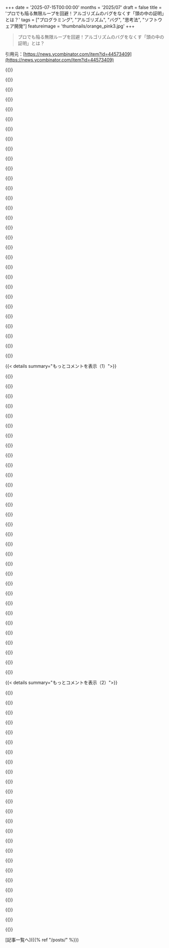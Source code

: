 +++
date = '2025-07-15T00:00:00'
months = '2025/07'
draft = false
title = 'プロでも陥る無限ループを回避！アルゴリズムのバグをなくす「頭の中の証明」とは？'
tags = ["プログラミング", "アルゴリズム", "バグ", "思考法", "ソフトウェア開発"]
featureimage = 'thumbnails/orange_pink3.jpg'
+++

> プロでも陥る無限ループを回避！アルゴリズムのバグをなくす「頭の中の証明」とは？

引用元：[https://news.ycombinator.com/item?id=44573409](https://news.ycombinator.com/item?id=44573409)




{{<matomeQuote body="バイナリサーチはシンプルに見えて実装が難しいんだ。Jon Bentleyがプログラマの9割がバグありのバイナリサーチを書いたって話、知ってる？無限ループが多いみたい。ループ不変条件を意識しないと正しく書けないよ。僕の記事で詳しく解説してるから見てみてね。<br>[1]: https://hiandrewquinn.github.io/til-site/posts/binary-search..." userName="hiAndrewQuinn" createdAt="2025/07/15 17:49:25" color="#ff33a1">}}




{{<matomeQuote body="僕もバイナリサーチを面接問題にしてるけど、2/3の優秀な候補者が20分で書けないんだ。ほとんど無限ループで失敗するよ！原因はたぶん、教えられてるインターフェースが悪いんだよね。inclusiveかexclusiveかでバグの発生率が変わるか、実験してみたいなぁ。" userName="mdnahas" createdAt="2025/07/16 09:50:16" color="#45d325">}}




{{<matomeQuote body="面白いテストになるね。Claude SonnetにPythonでバグのないバイナリサーチを書いてもらったんだ。結果は見ての通り、コードとテストケースが提示されてるよ。AIもちゃんと書けるんだね。" userName="godelski" createdAt="2025/07/16 07:07:18" color="">}}




{{<matomeQuote body="Claudeのコードにある ’mid = left + (right - left) // 2’ って式、Pythonだと整数のオーバーフローを気にする必要ないから不要なんだ。Cみたいな言語なら大事だけどね。Pythonではちょっと非イディオム的かな。自分でアルゴリズム書くなら、最適化を意識すべきだね。" userName="hiAndrewQuinn" createdAt="2025/07/16 07:16:41" color="#45d325">}}




{{<matomeQuote body="僕はバイナリサーチのバグが有名だって知ってたから、自分の本では超慎重に書いたんだ。それでも結局バグがあったよ。Manningの早期アクセスプログラムのおかげで、印刷前に直せて本当に良かったよ。" userName="sedatk" createdAt="2025/07/15 19:07:59" color="">}}




{{<matomeQuote body="ああ、それ面白いね！そのバグがどんなものだったか、どこで読めるかな？" userName="edanm" createdAt="2025/07/16 05:20:09" color="">}}




{{<matomeQuote body="2006年のGoogleの論文によると、バイナリサーチの「ほぼ全ての」実装にバグがあったらしいよ。そう考えると、Jon Bentleyの90%がバグって話、むしろすごいと思わない？<br>https://research.google/blog/extra-extra-read-all-about-it-n..." userName="fragmede" createdAt="2025/07/15 18:59:48" color="#ff33a1">}}




{{<matomeQuote body="君のその説明だと、バイナリサーチは悪い面接問題に聞こえるよ。優秀な候補者が解けないなら、それはただLeetCodeを練習した人だけを選んでるってことじゃないの？" userName="Etheryte" createdAt="2025/07/16 11:36:01" color="">}}




{{<matomeQuote body="正直、あなたはインデックスにめちゃくちゃ神経を使う例を挙げてるよね。エラーなしで書くのが多分一番難しい基本的なアルゴリズムだわ。Hoare partitionと同じくらい難しいやつ。" userName="qsort" createdAt="2025/07/15 18:20:21" color="#ff5733">}}




{{<matomeQuote body="マジでそう。Pythonの閉じた左端、開いた右端の記法が好きな理由の一つはこれなんだよね。inclusive boundの問題を完全に回避できるから。だって、PythonのリストLで0 ≤ l ≤ r ≤ len(L)なら、L==L[0:len(L)]==L[0:l]+L[l:len(L)]==L[0:l]+L[l:r]+L[r:len(L)]ってなるじゃん。この記法、最初は嫌いだったんだけど、自分で動かしてみてからはもうこれしか考えられないわ。他の全部変に見える。" userName="hiAndrewQuinn" createdAt="2025/07/16 12:13:11" color="#ff5733">}}




{{<matomeQuote body="C++の標準ライブラリだと、binary searchをパーティショニング問題として表現してるんだよね。述語がfalseからtrueに変わるインデックスを見つけるって感じで、俺にはそれがすごく分かりやすい。" userName="monkeyelite" createdAt="2025/07/15 22:02:58" color="#38d3d3">}}




{{<matomeQuote body="C++のlower_boundやupper_boundみたいな最左・最右binary searchを俺がいつも覚えてる方法は、常に「prior best」を持って、アルゴリズムに合わせて境界を動かすってやり方なんだ。`while (l ＜ r){auto mp = l + (l-r)/2;if (nums[mp] == target){prior = target;#ifdef upper_boundl = target + 1;#else r = target - 1;#endif}}`<br>ひどいフォーマットでごめんね、レイオフされてからLeetCodeやりまくってて、もう一日中コード書いてるからさ…。" userName="scuol" createdAt="2025/07/16 06:11:57" color="">}}




{{<matomeQuote body="これについて読んだんだけど、binary searchを面接の質問に使い始めたってのは、なんでそれが有用だと思うのか興味あるな。有名なアルゴリズムをストレスのある面接の状況で実装させるのって、候補者についてあまり示さない気がするんだけど。俺なら、むしろコードの印刷物を見せてもらって、その実装について話したいな。例えば、抽象アルゴリズムとコードがどう対応してるかとか、実装のトレードオフとか、可読性とかね。" userName="andyjohnson0" createdAt="2025/07/16 11:09:02" color="#45d325">}}




{{<matomeQuote body="C言語みたいな言語でも、実際に使う場合って、サイズが小さいインデックスを使ってない限り、ほとんどおまじないみたいなもんでしょ。だってSIZE_MAX/2なんてサイズの要素なんて、まずないからね。根本的な問題は、インデックスにintを雑に使うことだよ。回りくどい計算しても、二倍のサイズでオーバーフローしちゃうし。" userName="naniwaduni" createdAt="2025/07/16 11:09:28" color="#785bff">}}




{{<matomeQuote body="あれは全くもってバカなミスだったよ。binary searchで一番よくあるバグは、中間点を`(start + end) / 2`って計算するところなんだ。一見簡単そうだけど、「start + end」が大きすぎて整数オーバーフローを起こす可能性があるんだよね。そうすると関数が壊れちゃう。俺のそのケースの処理も、結局間違ってて、読者の一人がそれを見つけてくれたんだ。他にもバグがあったかは覚えてないけど、あれは一番痛かったね。" userName="sedatk" createdAt="2025/07/16 20:35:56" color="#ff5c5c">}}




{{<matomeQuote body="昔、C言語でmicrocontroller用にbinary searchを書く必要があったんだ（ライブラリなしでね）。そのルーティンはだいたい1時間ごとに実行されてて、約4Mのデータポイントを扱ってたよ。" userName="JohnKemeny" createdAt="2025/07/15 22:15:37" color="">}}




{{<matomeQuote body="ほとんどのスライス系メソッドって、Pythonと同じような動作をするんじゃない？JavaScriptの`Array.prototype.slice`とか、Javaの`Arrays.copyOfRange`、Golangのスライス構文もPythonに似てるけど、3番目の値がステップ値じゃなくて結果のスライスの最大サイズってだけで、全部同じような振る舞いをするよね。" userName="rockostrich" createdAt="2025/07/16 15:37:28" color="">}}




{{<matomeQuote body="JavaScriptの場合、Googleのその「バグ」って、配列が4503599627370495個以上のアイテムを持ってる時にしか発生しないんだよ。そのバグにぶつかる前に、きっとメモリの問題にぶつかるんじゃないかな。" userName="jansan" createdAt="2025/07/16 05:11:10" color="#ff5733">}}




{{<matomeQuote body="記事のバグって、俺が言ってたバッファオーバーフローのことだよ。Jonですら”決定版”の実装でミスってるんだから、彼が正しいとした10%の実装で見抜くのは無理だったろうね。Googleの基準だと、検索の実装を完璧にできた奴は一人もいないんじゃないかな。" userName="hiAndrewQuinn" createdAt="2025/07/15 19:03:33" color="#ff33a1">}}




{{<matomeQuote body="これはLeetCode経験があるか、誰かが見てるとコードが書けるってことだね。こういうスキルが必要な企業文化もあるし、そうじゃない企業は勘違いしてるよ。俺はこうするね：1. CSVからデータを読む税金計算機とかでプログラミング能力を見てもらう。2. 小規模な有料プロジェクト。良ければ雇う。ダメならフィードバックして、1週間後にまたやらせて、学びの俊敏性を見る。3. 学びの俊敏性が高ければ雇う。" userName="mettamage" createdAt="2025/07/16 11:41:07" color="#ff5733">}}




{{<matomeQuote body="スカラーコードなら公平だけど、`gather`でベクトル化できるってことを忘れないでね。その場合、整数幅が広くなるとレーンが減るから心配だよ。<br>正直、B+ツリー構造をバルク/キャッシュの「ライン/ページ」サイズにチャンク化して、各ノード内で2進数より高次のベクトル化された検索を使うべきだろうね。" userName="namibj" createdAt="2025/07/16 11:57:42" color="">}}




{{<matomeQuote body="記憶が正しければ君の言う通りだけど、そのコメントは紛らわしいね。Pythonでは、シングルスラッシュだとデフォルトでfloatになるから、ダブルスラッシュ（または型キャスト）が必要なんだ。ダブルスラッシュはintを返すんだよ。" userName="inhumantsar" createdAt="2025/07/17 03:09:57" color="">}}




{{<matomeQuote body="正確には、Zozは「非常に資格のある応募者の約2/3」って言ってたよ。<br>「資格がある」≠「能力がある」。" userName="hiAndrewQuinn" createdAt="2025/07/16 12:29:24" color="">}}




{{<matomeQuote body="頑張れ、LeetCoderの仲間よ！今は熱心にやってないけど、Ankiでいくつか練習問題は回してるよ。俺の最も右のコードはミニシリーズのパートIIIにあるよ、[1]。すごく似てるけど、俺は-1を最後のreturnに回してるんだ。以下にコードがあるよ。<br>    def rightmost_bsearch(L, T):<br>      l, r = 0, len(L)<br><br>      while l ＜ r:<br>        # Loop invariants. Always true! Comment out in production!<br>        for somewhat_smol in L[0:l]:<br>          assert somewhat_smol ＜= T         # Note: Weak inequality now.<br>        for lorg in L[r:len(L)]:<br>          assert lorg ＞ T<br><br>        mid = (l + r) // 2<br><br>        if L[mid] ＞ T:<br>          r = mid<br>        else:<br>          l = mid + 1<br><br>      return r - 1 # return the first element AFTER L[r:len(L)].<br><br>(技術的にはBEFOREであるべきだと思う。全ての右端バイナリサーチは逆配列の左端バイナリサーチでもあるから、AFTERでも実は間違ってない)<br>[1]: https://hiandrewquinn.github.io/til-site/posts/binary-search..." userName="hiAndrewQuinn" createdAt="2025/07/16 06:27:19" color="#ff5733">}}




{{<matomeQuote body="すぐ解けるかどうかじゃなくて、実行可能な解法にたどり着くまでの問題解決プロセスが重要なんだ。「このコードが本当に正しいことを証明してみろ」ってのがそのプロセスの一部なら、それは実務環境でも広く適用できる“豆知識”だよ。ランダムなLeetCodeアルゴリズムとは違ってね。アルゴリズム中心の面接では、「どうやってこれが正しいと証明するか考える？」って質問を入れるべきだと俺は思うね。" userName="zozbot234" createdAt="2025/07/16 11:43:22" color="#ff5c5c">}}




{{<matomeQuote body="`std::lower_bound`と`std::upper_bound`の微妙な違いと、それがどこで重要になるかを思い出すのは、筋肉の記憶になるまではちょっと面倒だよね。" userName="hoseja" createdAt="2025/07/16 13:40:38" color="">}}




{{<matomeQuote body="ああ、そうそう、これはJavaの標準ライブラリに20年間も発見されずにあった“古典的な”バグだよ、記憶が正しければね。この話題は本当に興味深いし、共有してくれてありがとう。俺はバイナリサーチを最初からバグなしで書ける自信ないな :)" userName="edanm" createdAt="2025/07/16 21:40:04" color="#ff5733">}}




{{<matomeQuote body="君の言う通りだね。でも、不変条件は、コンピュータ支援証明用のDSLを使わずに形式手法から得られる最大の費用対効果だよ。それらがバイナリサーチで機能するってことは、形式手法に馴染みのない人にとって、ほとんど全てのものに機能する（実際に機能するんだ）ってことの非常に強力なシグナルなんだ。" userName="noosphr" createdAt="2025/07/16 03:20:19" color="#ff33a1">}}




{{<matomeQuote body="C、マイクロコントローラー、組み込みシステムでの経験からすると、アルゴリズム的に難しい課題でも1、2日で解決できるってさ。LeetCodeみたいな競技プログラミングは関係ないって。普通のプログラマーならできることだし、競技プログラマーが言うような「オフラインでコード書け」みたいな極端な状況はありえないって言ってるね。面接でそのことを突っ込んだら嫌がられたらしいよ。" userName="kamaal" createdAt="2025/07/16 03:28:17" color="">}}




{{<matomeQuote body="質問の角度がすごく意外だな。なんか、コンパイル時専用のプログラムでも書いてんの？" userName="powersnail" createdAt="2025/07/16 03:26:39" color="">}}




{{< details summary="もっとコメントを表示（1）">}}

{{<matomeQuote body="昔の大学院の授業で、記事と似た考え方に出くわしたよ。数学のテストでペンを使い始めたら、頭の中でしっかり考えてから書き出すようになって、高得点になったんだ。コード書くときも、どう動くか、どう動かせばいいか、頭の中でハッキリさせてから書くと、間違いが減るって言ってるね。" userName="JohnMakin" createdAt="2025/07/15 20:49:20" color="#ff5733">}}




{{<matomeQuote body="8年生の時、代数の先生が「宿題をペンでやったら、間違い減るんじゃない？」って言ったらしい。それから45年、数学者になった今も95%はペンで数学してるって。どれだけ役立ったかは不明だけど、書き直しを嫌うから、書く前にもっと考えるようになったのかもね。" userName="irchans" createdAt="2025/07/17 11:35:32" color="#45d325">}}




{{<matomeQuote body="大学で理論コンピューターサイエンスを学んだんだ。記事の考えには同意するけど、実践は難しいって。事前条件と事後条件に加えて、ループ不変式と構造的帰納法がCSの証明に役立つって強調してるね。UofTのCSC236Hのノートも関連してるってさ。<br>https://en.wikipedia.org/wiki/Loop_invariant<br>https://en.wikipedia.org/wiki/Structural_induction<br>https://www.cs.toronto.edu/~david/course-notes/csc236.pdf#pa..." userName="nayuki" createdAt="2025/07/15 18:11:06" color="#785bff">}}




{{<matomeQuote body="あのノートは最高だね。David Liuって人がめちゃくちゃ良い人みたいだぞ。<br>https://www.cs.toronto.edu/~david/research.html" userName="sitkack" createdAt="2025/07/15 18:57:25" color="">}}




{{<matomeQuote body="良いプログラマーになるには、コードに小さな証明を書くべきだって。それってつまりテストと型（Types）のこと。特にテストを最初に書いて、次に型、最後にコードを書くのがいい。OpenAPIやGraphQLでAPIを定義して、その仕様で実行時にデータ検証するのも良い証明になる。コードより仕様の方が大事なんだってさ。" userName="w3news" createdAt="2025/07/16 07:26:02" color="#785bff">}}




{{<matomeQuote body="記事の見出しにあった5つの特性は、良い型システムで表現できるって。そうすれば、仕様のほとんどがコードになって、コンパイラがその特性を保証してくれるようになる。OpenAPIとGraphQLは型が貧弱だから、今すぐにはこれに到達できないだろうってさ。" userName="bmn__" createdAt="2025/07/16 08:19:18" color="#38d3d3">}}




{{<matomeQuote body="記事にある「頭の中で証明しろ」の裏には、「証明しやすいコードを書け」って意味もあるんだってさ。言うのは簡単だけど、実際にやるのは難しいと。自分で書いた新しいプロジェクトならまだしも、他の開発者が書いたfoo()やbar()、baz()がグローバルステートを変更するような既存のコードだと、証明するのはめちゃくちゃ難しいって言ってるね。" userName="bluetomcat" createdAt="2025/07/15 18:08:29" color="#ff5733">}}




{{<matomeQuote body="良い開発者であるってことは、システムをそういう方向に進化させられるってことだよ。実際のシステムって結構ごちゃごちゃしてるけど、不変条件の穴を少しずつ減らしたり、後続のエンジニアが不変条件を意識して、それを守るようなコードを書きたくなるような「成功の落とし穴」を作ったりするのって、ちゃんと考えるべきなんだ。ドキュメントも役立つけど、コードの構造の方がもっと重要だと俺は思うね。" userName="akavi" createdAt="2025/07/15 18:17:15" color="#45d325">}}




{{<matomeQuote body="うん、俺が「証明親和性」って言ってたのがまさにこれだよ。ちゃんと構造化されたコードベースって、自分が書いてないコードでも簡単に『これって正しい』って確信できるようなものなんだよね。" userName="mprast" createdAt="2025/07/15 18:23:20" color="#45d325">}}




{{<matomeQuote body="君のイライラ、よくわかるよ。可変なグローバル状態がダメなのは、それを読むコードが正しいって証明するために、プログラム全体の動きを知らなきゃいけないからなんだ。もしグローバル変数を不変にしたり、状態変数を関数の引数にしたり、あるいは可変なグローバル状態をヘルパークラスで囲んだりすれば、特定の関数の呼び出し元だけ知ればよくなる。関数の可視性を制限したり、アサーションで呼び出し元の振る舞いをさらに制約したりもできる。これら全部で、読み取り側のコードが正しいって証明しやすくなるんだ。ほとんどのプログラマーは無意識にやってると思うけどね。" userName="msteffen" createdAt="2025/07/15 19:00:37" color="#785bff">}}




{{<matomeQuote body="この方向性は良いんだけど、できることには限りがあるんだよね。一部のコードは自然と関数型になるけど、他のものは本質的に命令型なんだ。たいてい、プログラムのトップレベル（イベントループとか）は命令型で、I/Oとか画面、ストレージみたいな状態を持つ『デバイス』を扱う。呼び出しグラフの『葉』の部分の関数は関数型にできるけど、トップが命令型だと、プログラム全体について推論することはまだ難しいよ。" userName="bluetomcat" createdAt="2025/07/15 19:27:32" color="#45d325">}}




{{<matomeQuote body="そうだね、でも、そういう命令型の部分を全部トップレベルに追い出して、他の全てをクリーンに保てるなら、多くのプログラムの構造よりはるかに大きな改善になるよ。" userName="thfuran" createdAt="2025/07/15 22:44:46" color="#45d325">}}




{{<matomeQuote body="＞foo()、bar()、baz()をユニット境界を越えて呼び出して、それらがグローバル状態を変更し、異なる開発者が書いた場合、この方法で何かを証明するのははるかに難しい。これって、記事のポイントをさらに強くしてると思うな。こういうコードはバグを含みやすく、さらにバグを追加せずにメンテナンスするのが、最初から『証明可能性』を目標に書かれたプログラムよりもはるかに大変なんだ。" userName="jimbokun" createdAt="2025/07/15 20:25:20" color="#ff33a1">}}




{{<matomeQuote body="実際、形式的に証明されたコードを見てみると、その80%は変更の複雑さを扱いやすいものに減らすことなんだ。これは、実際に証明するプロセスを踏まなくても価値のあることだよね。" userName="monocasa" createdAt="2025/07/15 22:00:52" color="#45d325">}}




{{<matomeQuote body="俺、すごく古いチケットでコードベースのめちゃくちゃな部分を整理する作業を終えたばかりなんだ。最初は3つのチケットを直すつもりで入ったんだけど、作業中にさらに6つも見つけちゃって、自分で2つも追加で作ったよ。楽に済んだのか、それとも見落としがあったのか、正直わからないな。今やってる別のプロジェクトも似たような感じだよ。『ねぇ、みんな、大規模なメモリリークがあるの知ってた？』って感じ。" userName="hinkley" createdAt="2025/07/15 20:50:12" color="">}}




{{<matomeQuote body="＞彼らがグローバル状態を変更し、異なる開発者によって書かれている場合。癌が転移しちゃったら、治療計画はもっと攻撃的で、楽しくないものになるよね。多くの場合、患者はまだ救えるけど、それはたくさんの外部要因に左右されるんだ。" userName="hinkley" createdAt="2025/07/15 20:48:45" color="">}}




{{<matomeQuote body="これ読んでて、俺も常に自分のコーディングアプローチを見直して、『正しく』やる方法を何度も学び直してるなって思ったよ。John Carmackみたいな人でも、『ああ、俺は理解した』って感じでいるのかな、それとも彼も『5年前の俺はダメだった、今はもっと『うまく』やってる』って常に感じてるんだろうか。" userName="ericmcer" createdAt="2025/07/16 04:14:28" color="">}}




{{<matomeQuote body="昔のコードを見直して改善案が浮かぶのは成長の証しだよ。成長が止まるとそういう発想も無くなるから気をつけな。最高のプログラマーでも完璧じゃないんだから、常に向上心を持つべきだね。学びを止めないって考えはマジで大事だよ。" userName="saghm" createdAt="2025/07/16 06:16:41" color="#ff5c5c">}}




{{<matomeQuote body="コードベースで「安全な場所」と「危険な場所」をマップ化できるんだよ。どの関数がグローバルな状態を変えるか、変えないか、頭の中で整理できるってことだね。" userName="xg15" createdAt="2025/07/15 18:33:15" color="#38d3d3">}}




{{<matomeQuote body="プログラムを証明ありきで設計する考え方は、1959年のT. J. Dekkerが相互排他問題を解決した時にまで遡るんだ。Edgser DijkstraがEWD1303 (https://www.cs.utexas.edu/~EWD/transcriptions/EWD13xx/EWD130...)でこの話をしていて、彼の後の研究もこの洞察から来てるんだよ。" userName="tristramb" createdAt="2025/07/15 20:30:40" color="#ff5c5c">}}




{{<matomeQuote body="正しい証明を書くのもプログラムの検証もすごく難しいよ。手動でやるなら意味ないと思うな。もし言語やコードベースに合ったイディオマティックなコードを書けば、不変条件や事前事後条件なんて考えなくて済むか、必要性がグッと減るよ。R. PikeとB. W. Kernighanの「The Practice of Programming」って本を読んでみて。彼らのモットーは「シンプルさ、明瞭さ、一般性」で、これは日々の仕事で超役立つよ。ちなみに競技プログラミングもコードを正しく書くテクニックを学ぶのに意外と良いんだよね。" userName="gregorygoc" createdAt="2025/07/15 18:03:26" color="#ff33a1">}}




{{<matomeQuote body="強く反対するよ。筆者は完全な形式証明を求めているわけじゃないと思うな。でも、自分のコードがどんな論理的性質（例えば、どんな不変条件が成り立つべきか）を満たすか理解しようとすれば、コードはうんと分かりやすくなるし、怖さもなくなるはずだよ。" userName="xg15" createdAt="2025/07/15 18:11:45" color="#ff33a1">}}




{{<matomeQuote body="うん、「もっともらしい証明可能性の維持」って呼んでもいいかもね。想像上の証明すらできないようなコードは、もっと良いコードと切り離して考えるべきだね。" userName="Nevermark" createdAt="2025/07/15 18:27:39" color="">}}




{{<matomeQuote body="型も一種の部分的な証明になるんだよね。強力な依存型システム以外では、ほとんどの実行時不変条件の証明まではできないけど、型で証明できる範囲だけでもすごく役立つよ。" userName="Sharlin" createdAt="2025/07/15 18:41:49" color="#38d3d3">}}




{{<matomeQuote body="そうそう、イディオマティックなコードなら、必要な不変条件は自然と備わってるってことだよ。" userName="gregorygoc" createdAt="2025/07/15 19:08:04" color="">}}




{{<matomeQuote body="「The Practice of Programming」は僕も昔買って、今でも関連性が高くて良い本だと思うよ。でも君の主張には同意できないな。君の提案は大事なアドバイスだけど、証明的な考え方をなくすんじゃなくて、むしろ補完するものでしょ。イディオマティックなコードは複雑なアルゴリズムやアーキテクチャの問題を直接解決しないけど、ノイズを減らして本質的な複雑さを際立たせる役には立つよね。" userName="wahern" createdAt="2025/07/16 06:29:40" color="#ff33a1">}}




{{<matomeQuote body="ある程度は補完し合うってのには同意するよ。僕が言いたいのは、良いコードを書けば、頭の中で複雑な論理をこねくり回す必要は最小限に抑えられるべきってこと。心の中でエッジケースとハッピーパスをテストするだけで十分なくらいにね。例えば、最近見た複雑なロジックは、早期リターンを使えばすごくシンプルになったはずなんだ。作者は分かっていても、そのテクニックに慣れてなかったんだろうな。そしたらもっと効率的に考えられたはずだよ。" userName="gregorygoc" createdAt="2025/07/16 10:19:02" color="#45d325">}}




{{<matomeQuote body="みんなが低評価したのは、議論を汚さずに自分で調べられたからだよ。答えはイエスで、両方の単語は「idios」、「own」、「self」、「private」と関係があるんだ。" userName="bmn__" createdAt="2025/07/16 08:03:18" color="#45d325">}}




{{<matomeQuote body="コメントの投票についてコメントするのはやめてね。何の役にも立たないし、読んでてつまんないよ。https://news.ycombinator.com/newsguidelines.html" userName="auggierose" createdAt="2025/07/16 10:24:58" color="#38d3d3">}}




{{<matomeQuote body="うん、僕が考えてたのは、証明じゃなくて「証明のスケッチ」みたいなものだったんだ。" userName="mprast" createdAt="2025/07/15 18:21:04" color="">}}

{{</details>}}




{{< details summary="もっとコメントを表示（2）">}}

{{<matomeQuote body="最初の段落を逆にして考えてみてよ。適切な抽象化（つまり、言語やコードベースのidiomaticなコード）を使えば、プログラムの検証は簡単になるんだ。<br>適切に抽象化されたプログラムを手作業で書いてるなら、ループ不変条件とか事前条件・事後条件を考える意味はあんまりないよ。だって、そのレベルの汎用性には存在しないからね。正しい証明は正しいコードから直接導き出されるんだ。" userName="wizzwizz4" createdAt="2025/07/15 18:08:35" color="#38d3d3">}}




{{<matomeQuote body="いや、適切な抽象化だけじゃ僕の議論には不十分なんだ。例えばC言語でidiomaticなループを書く方法が一つあるんだけど、それって構築によって必要な不変条件を引き継ぐんだ。<br>この本を読むことを強く勧めるよ。idiomaticなコードを書く概念について、僕が説明するよりずっと分かりやすく解説してるから。" userName="gregorygoc" createdAt="2025/07/15 19:02:12" color="#38d3d3">}}




{{<matomeQuote body="C言語のidiomaticなループがエッジケースで間違ってるせいで、どれだけバグが見つかってきたかを考えると、それってマジで面白い例だよね。<br>iからj（含む）まで昇順にsigned intをイテレートするループって、どうやってidiomaticに書くの？<br>jがINT_MAXのとき、そのループはどうなる？" userName="chowells" createdAt="2025/07/15 20:04:13" color="#38d3d3">}}




{{<matomeQuote body="頭の中で、あるいは紙にでも、小さい証明をスケッチする人でも、そのケースは見落としちゃうだろうね。C言語で算術演算するとき、普通の算術演算じゃないってことを忘れがちだから！" userName="wk_end" createdAt="2025/07/15 20:30:25" color="#45d325">}}




{{<matomeQuote body="C言語のループはマジで難しいよな。特に終了条件のチェックとインクリメントの順番が厄介だ。`do/while`じゃダメで、結局`break`使うしかない。C言語（や似たような構文の言語）には、この正しい書き方ってのがないんだよな。" userName="chowells" createdAt="2025/07/15 21:16:29" color="#ff5733">}}




{{<matomeQuote body="俺様が偉そうに言うけどさ、`int i = start; do thing_with(i) while (i++ ＜= end);`って書けばいいんじゃね？" userName="wizzwizz4" createdAt="2025/07/16 00:30:46" color="">}}




{{<matomeQuote body="それも考えたけど、「一般的に」って書いたのには理由があるんだよ。単純な`+1`とか`–1`以外じゃ無理だし、ポインタを追ったりする複雑な処理には向かない。余計な副作用も困るし、`break`使うのが一番だね。C言語の構文が悪いんだよな。他の言語だとこんな問題起きないんだけど。" userName="chowells" createdAt="2025/07/16 01:04:53" color="#785bff">}}




{{<matomeQuote body="「一般的に」って言うなら、『Modern Compiler Design』からの汎用的な`for`ループの実装を見てくれよ。`goto`使ってて複雑だけど、あらゆるケースに対応できるぜ。Dick GruneさんのコードをC言語に書き直したんだ。<br>  `// enumerate: print out numbers from “from” to “to”, inclusive, with step size “by”`<br>  `void enumerate(intN_t from, intN_t to, intN_t by) {`<br>      `uintN_t loop_count;`<br>      `intN_t i;`<br>      `if (by ＞ 0) {`<br>          `if (from ＞ to) return;`<br>          `loop_count = (to - from) / by + 1;`<br>      `} else if (by ＜ 0) {`<br>          `if (from ＜ to) return;`<br>          `loop_count = (from - to) / -by + 1;`<br>      `} else /* (by == 0) */ {`<br>          `// Maybe some kind of error`<br>          `return;`<br>      `}`<br>      `for (i = from; ; i += by) {`<br>          `printf(“%d＼n”, i);`<br>          `if (--loop_count == 0) break;`<br>      `}`<br>  `}`<br>慣用的なC言語の`for`ループより複雑だけど、これが汎用解だよ。" userName="trealira" createdAt="2025/07/16 05:22:23" color="#ff33a1">}}




{{<matomeQuote body="あの`i++ ＜= end`だと、`i`が最後のループで`end`より1つ多くなるんじゃない？`++i ＜= end`か`i++ ＜ end`が良いと思うんだけどな。終了条件に`＜=`を使うのは、だいたい間違いが多いから注意が必要だぜ。" userName="Izkata" createdAt="2025/07/16 14:25:53" color="#45d325">}}




{{<matomeQuote body="やっぱ`i++ != end`が良いと思ったけど、`INT_MAX`を超えるsigned intの未定義動作（UB）に気づいたわ。C言語の専門家に聞いたら、インクリメントでUBが出ちゃうってさ。だから更新と条件チェックは完全に分けるべきだな。" userName="chowells" createdAt="2025/07/16 15:46:01" color="#ff5733">}}




{{<matomeQuote body="うん、符号付き整数のオーバーフローを避けるなら、こんな感じに書くしかないだろ。<br>  `assert(i ＜= j);`<br>  `for (;;) {`<br>      `do_something_with(i);`<br>      `if (i == j)`<br>          `break;`<br>      `i++;`<br>  `}`" userName="trealira" createdAt="2025/07/16 17:15:51" color="#45d325">}}




{{<matomeQuote body="コードがきれいだと正しくなるってのは因果関係が逆だろ。問題を丁寧に考えれば、結果としてコードがきれいになるんだよ。きれいなコードが正しいって信じるのは「Cargo cult programming」だよ。もちろん、きれいなコードは大事だし、コードレビューと合わせれば正確性も上がるだろうけどさ。形は機能に従うんだ、逆じゃない。" userName="maxbond" createdAt="2025/07/16 03:40:49" color="#785bff">}}




{{<matomeQuote body="「証明」ってのは、何か正しいってことを論証するための基本的な考え方だろ。細かいミスを避けるためじゃなくて、方向性が正しいことを示すのが目的だよ。" userName="monkeyelite" createdAt="2025/07/15 22:04:23" color="">}}




{{<matomeQuote body="競技プログラミングのテクニックについて、もっと詳しく教えてくれない？マジで興味あるんだけど！" userName="pipes" createdAt="2025/07/15 18:14:55" color="">}}




{{<matomeQuote body="競技プログラミングでいつも論理はわかるのに、バグが多すぎて時間内に終われない壁にぶち当たってるんだよね。本当にこれってあるあるだわ。" userName="kevinventullo" createdAt="2025/07/16 00:19:43" color="#38d3d3">}}




{{<matomeQuote body="プログラムを正しく書くこと以上に大事なことはないよ。もし正しいプログラムが欲しいなら、正しく書くしかないんだから。当然だよね。" userName="mathgradthrow" createdAt="2025/07/15 19:29:57" color="">}}




{{<matomeQuote body="80年代にCarnegie Mellon大学の学部生だった頃、最初のプログラミングの授業で、記事にあるようなこと全部を教わったよ。再帰と帰納の同等性を知ってから、再帰アルゴリズムを作る時の「イライラする試行錯誤」がマジでなくなったのを覚えてるね。" userName="wrs" createdAt="2025/07/15 19:32:43" color="#ff5c5c">}}




{{<matomeQuote body="そのコース、去年取ったんだけどさ、関数型プログラミングを学んでたら、マジで良さが分かってきたんだよね。" userName="TheShermanTank" createdAt="2025/07/15 20:47:29" color="">}}




{{<matomeQuote body="プロパティのリストに、mutabilityとimmutabilityも加えるべきだと思うな。状態をなるべくimmutableにしておくと、multithreadingでの問題が減るだけじゃなく、プログラムの取りうる状態を把握する時の頭痛の種もかなり減るからね。" userName="xg15" createdAt="2025/07/15 18:14:57" color="#785bff">}}




{{<matomeQuote body="記事にはちゃんとそれらも含まれてるよ。" userName="jimbokun" createdAt="2025/07/15 20:28:37" color="">}}




{{<matomeQuote body="バグ修正のpost-mortemsを読むのがマジで好きでさ。Raymond Chenがよくやってるやつね。最近あったバグはC++でgarbage-collectedなオブジェクトを使うthread-poolでのcrash。最初はconcurrencyの問題だと思ってたけど、結局はlistenerがオブジェクトをちゃんとmarkしてなくて、GCで消されちゃったのが原因だったんだ。ChatGPTはconcurrencyの問題を推してたけど、違ったんだよね。" userName="GMoromisato" createdAt="2025/07/15 18:49:50" color="#ff5733">}}




{{<matomeQuote body="1991年頃作ったゲームで、時々crashするバグに悩まされたんだ。再現性が低くて困ったから、ゲームの入力とロジックを全部deterministicに書き直してみたの。そしたら、player inputを記録してreplayできるようになって、ついにバグを再現！結局、dangling pointerのせいで、二発目のshotがメモリを壊してたんだよね。deterministicエンジンは当時珍しかったけど、今じゃ普通だよね。" userName="TacticalCoder" createdAt="2025/07/15 19:13:44" color="#ff33a1">}}




{{<matomeQuote body="入力全部保存するってのは極端だけど、結果的にはすごい効果あったんだね。いい話だわ。" userName="GMoromisato" createdAt="2025/07/17 21:32:42" color="">}}




{{<matomeQuote body="頭の中で小さな証明を書くべきって、当たり前だよね？コード書くならそうすべきだし、コードの各部分が何をするのか、簡単な目標を持つべきなんだからさ。" userName="agnishom" createdAt="2025/07/16 06:31:55" color="#ff5733">}}

{{</details>}}



[記事一覧へ]({{% ref "/posts/" %}})
